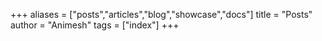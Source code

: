 +++
aliases = ["posts","articles","blog","showcase","docs"]
title = "Posts"
author = "Animesh"
tags = ["index"]
+++

